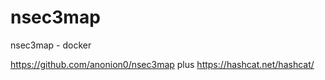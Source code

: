 # nsec3map
nsec3map - docker


https://github.com/anonion0/nsec3map
plus
https://hashcat.net/hashcat/


